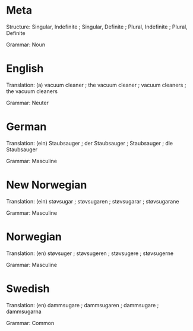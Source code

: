 Meta
====

Structure: Singular, Indefinite ; Singular, Definite ; Plural, Indefinite ; Plural, Definite

Grammar:   Noun



English
=======

Translation: (a) vacuum cleaner ; the vacuum cleaner ; vacuum cleaners ; the vacuum cleaners

Grammar:     Neuter



German
======

Translation: (ein) Staubsauger ; der Staubsauger ; Staubsauger ; die Staubsauger

Grammar:     Masculine



New Norwegian
=============

Translation: (ein) støvsugar ; støvsugaren ; støvsugarar ; støvsugarane

Grammar:     Masculine



Norwegian
=========

Translation: (en) støvsuger ; støvsugeren ; støvsugere ; støvsugerne

Grammar:     Masculine



Swedish
=======

Translation: (en) dammsugare ; dammsugaren ; dammsugare ; dammsugarna

Grammar:     Common
